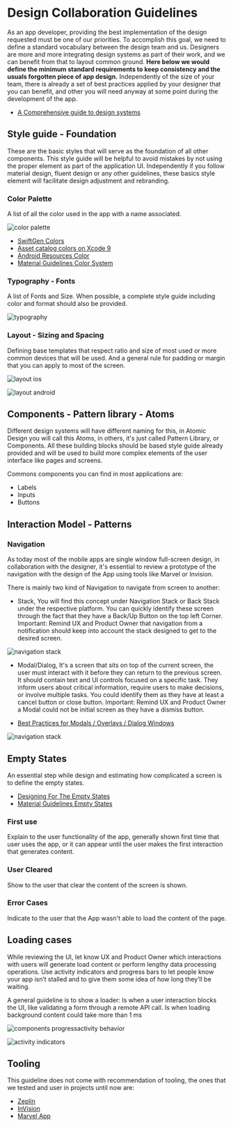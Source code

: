 # Design Collaboration Guidelines

As an app developer, providing the best implementation of the design requested must be one of our priorities. To accomplish this goal, we need to define a standard vocabulary between the design team and us. Designers are more and more integrating design systems as part of their work, and we can benefit from that to layout common ground. **Here below we would define the minimum standard requirements to keep consistency and the usuals forgotten piece of app design.** Independently of the size of your team, there is already a set of best practices applied by your designer that you can benefit, and other you will need anyway at some point during the development of the app.

* [A Comprehensive guide to design systems](https://www.invisionapp.com/blog/guide-to-design-systems/)


## Style guide - Foundation
These are the basic styles that will serve as the foundation of all other components. This style guide will be helpful to avoid mistakes by not using the proper element as part of the application UI. Independently if you follow material design, fluent design or any other guidelines, these basics style element will facilitate design adjustment and rebranding.

### Color Palette
A list of all the color used in the app with a name associated.

![color palette](./assets/color-palette.png)

* [SwiftGen Colors](https://github.com/SwiftGen/SwiftGen#colors)
* [Asset catalog colors on Xcode 9](https://blog.zeplin.io/asset-catalog-colors-on-xcode-9-c4fdccc0381a)
* [Android Resources Color](https://developer.android.com/guide/topics/resources/more-resources.html#Color)
* [Material Guidelines Color System](https://material.io/guidelines/style/color.html#color-color-system)

### Typography - Fonts
A list of Fonts and Size. When possible, a complete style guide including color and format should also be provided.

![typography](./assets/typography.png)

### Layout - Sizing and Spacing
Defining base templates that respect ratio and size of most used or more common devices that will be used. And a general rule for padding or margin that you can apply to most of the screen.

![layout ios](./assets/layout-ios.png)

![layout android](./assets/layout-android.png)

## Components - Pattern library - Atoms
Different design systems will have different naming for this, in Atomic Design you will call this Atoms, in others, it's just called Pattern Library, or Components. All these building blocks should be based style guide already provided and will be used to build more complex elements of the user interface like pages and screens.

Commons components  you can find in most applications are:
* Labels
* Inputs
* Buttons

## Interaction Model - Patterns

### Navigation
As today most of the mobile apps are single window full-screen design, in collaboration with the designer, it's essential to review a prototype of the navigation with the design of the App using tools like Marvel or Invision. 

There is mainly two kind of Navigation to navigate from screen to another:

* Stack, You will find this concept under Navigation Stack or Back Stack under the respective platform. You can quickly identify these screen through the fact that they have a Back/Up Button on the top left Corner.
Important: Remind UX and Product Owner that navigation from a notification should keep into account the stack designed to get to the desired screen.

![navigation stack](./assets/navigation-stack.png)

* Modal/Dialog, It's a screen that sits on top of the current screen, the user must interact with it before they can return to the previous screen. It should contain text and UI controls focused on a specific task. They inform users about critical information, require users to make decisions, or involve multiple tasks. You could identify them as they have at least a cancel button or close button.
Important: Remind UX and Product Owner a Modal could not be initial screen as they have a dismiss button.

* [Best Practices for Modals / Overlays / Dialog Windows](https://uxplanet.org/best-practices-for-modals-overlays-dialog-windows-c00c66cddd8c)

![navigation stack](./assets/modal.png)

## Empty States
An essential step while design and estimating how complicated a screen is to define the empty states.

* [Designing For The Empty States](https://tympanus.net/codrops/2013/01/09/designing-for-the-empty-states/)
* [Material Guidelines Empty States](https://material.io/guidelines/patterns/empty-states.html)

### First use
Explain to the user functionality of the app, generally shown first time that user uses the app, or it can appear until the user makes the first interaction that generates content.

### User Cleared
Show to the user that clear the content of the screen is shown.

### Error Cases
Indicate to the user that the App wasn't able to load the content of the page.


## Loading cases
While reviewing the UI, let know UX and Product Owner which interactions with users will generate load content or perform lengthy data processing operations. Use activity indicators and progress bars to let people know your app isn’t stalled and to give them some idea of how long they’ll be waiting.

A general guideline is to show a loader:
Is when a user interaction blocks the UI, like validating a form through a remote API call.
Is when loading background content could take more than 1 ms

![components progressactivity behavior](./assets/components-progressactivity-behavior-loading-files-circular.gif)

![activity indicators](./assets/activity-indicators.gif)


## Tooling

This guideline does not come with recommendation of tooling, the ones that we tested and user in projects until now are:

* [Zeplin](https://zeplin.io/)
* [InVision](https://www.invisionapp.com/)
* [Marvel App](https://marvelapp.com/)